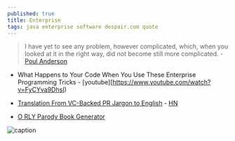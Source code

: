 ```yaml
---
published: true
title: Enterprise
tags: java enterprise software despair.com quote
---
```

> I have yet to see any problem, however complicated, which, when you looked at it in the right way, did not become still more complicated. - [Poul Anderson](https://quoteinvestigator.com/2015/06/15/complicated/)

- What Happens to Your Code When You Use These Enterprise Programming Tricks - [youtube][https://www.youtube.com/watch?v=FyCYva9DhsI)

- [Translation From VC-Backed PR Jargon to English](https://daringfireball.net/2020/05/abovitz_magic_leap_translation) - [HN](https://news.ycombinator.com/item?id=23346620)

- [O RLY Parody Book Generator](https://dev.to/rly)

![caption](https://zurlocker.typepad.com/.a/6a00d83452e46469e201630096c33c970d-800wi)



